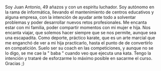 Soy Juan Antonio, 49 añazos y con un espiritu luchador. Soy autónomo en la rama de informática, llevando el mantenimiento de centros educativos y alguna empresa, con la intención de ayudar ante todo a solventar problemas 
y poder desarrollar nuevos retos profesionales. Me encanta estar con mi familia, poder compartir momentos con mi mujer e hija. Nos encanta viajar, que solemos hacer siempre que se nos permite, aunque sea una escapadita. Como deporte,
práctico karate, que es un arte marcial que me enganchó de ver a mi hija practicarlo, hasta el punto de de convertirlo en compatición. Suelo ser su coach en las competiciones, y aunque no se lo digo, se me cae la " baba " 
cuando veo que ejecuta una kata. Tengo la intención y trataré de esforzarme lo máximo posible en sacarme el curso. Gracias ;)
